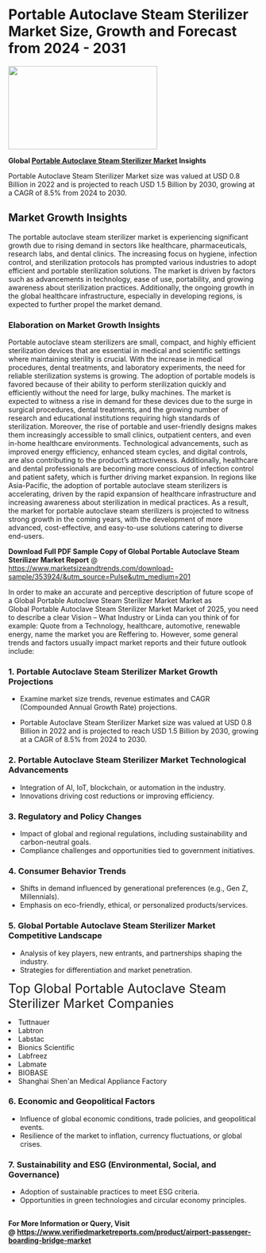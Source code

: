 <H1>Portable Autoclave Steam Sterilizer Market Size, Growth and Forecast from 2024 - 2031</H1><img class="aligncenter size-medium wp-image-584254" src="https://thirdeyenews.in/wp-content/uploads/2024/09/Global-Market-Research-300x168.jpeg" alt="" width="300" height="168" /><p><strong>Global&nbsp;<a href="https://www.marketsizeandtrends.com/download-sample/353924/&amp;utm_source=Pulse&amp;utm_medium=201">Portable Autoclave Steam Sterilizer Market</a> Insights</strong></p><p>Portable Autoclave Steam Sterilizer Market size was valued at USD 0.8 Billion in 2022 and is projected to reach USD 1.5 Billion by 2030, growing at a CAGR of 8.5% from 2024 to 2030.</p><p><h2>Market Growth Insights</h2> The portable autoclave steam sterilizer market is experiencing significant growth due to rising demand in sectors like healthcare, pharmaceuticals, research labs, and dental clinics. The increasing focus on hygiene, infection control, and sterilization protocols has prompted various industries to adopt efficient and portable sterilization solutions. The market is driven by factors such as advancements in technology, ease of use, portability, and growing awareness about sterilization practices. Additionally, the ongoing growth in the global healthcare infrastructure, especially in developing regions, is expected to further propel the market demand. <h3>Elaboration on Market Growth Insights</h3> Portable autoclave steam sterilizers are small, compact, and highly efficient sterilization devices that are essential in medical and scientific settings where maintaining sterility is crucial. With the increase in medical procedures, dental treatments, and laboratory experiments, the need for reliable sterilization systems is growing. The adoption of portable models is favored because of their ability to perform sterilization quickly and efficiently without the need for large, bulky machines. The market is expected to witness a rise in demand for these devices due to the surge in surgical procedures, dental treatments, and the growing number of research and educational institutions requiring high standards of sterilization. Moreover, the rise of portable and user-friendly designs makes them increasingly accessible to small clinics, outpatient centers, and even in-home healthcare environments. Technological advancements, such as improved energy efficiency, enhanced steam cycles, and digital controls, are also contributing to the product’s attractiveness. Additionally, healthcare and dental professionals are becoming more conscious of infection control and patient safety, which is further driving market expansion. In regions like Asia-Pacific, the adoption of portable autoclave steam sterilizers is accelerating, driven by the rapid expansion of healthcare infrastructure and increasing awareness about sterilization in medical practices. As a result, the market for portable autoclave steam sterilizers is projected to witness strong growth in the coming years, with the development of more advanced, cost-effective, and easy-to-use solutions catering to diverse end-users. </p><p><span class=""><strong>Download Full PDF Sample Copy of Global Portable Autoclave Steam Sterilizer Market Report</strong> @ <a href="https://www.marketsizeandtrends.com/download-sample/353924/&amp;utm_source=Pulse&amp;utm_medium=201" target="_blank">https://www.marketsizeandtrends.com/download-sample/353924/&amp;utm_source=Pulse&amp;utm_medium=201</a></span></p><p>In order to make an accurate and perceptive description of future scope of a Global&nbsp;Portable Autoclave Steam Sterilizer Market Market as Global&nbsp;Portable Autoclave Steam Sterilizer Market Market of 2025, you need to describe a clear Vision &ndash; What Industry or Linda can you think of for example: Quote from a Technology, healthcare, automotive, renewable energy, name the market you are Reffering to. However, some general trends and factors usually impact market reports and their future outlook include:</p><h3>1.&nbsp;<strong>Portable Autoclave Steam Sterilizer Market Growth Projections</strong></h3><ul><li>Examine market size trends, revenue estimates and CAGR (Compounded Annual Growth Rate) projections.</li><li><p>Portable Autoclave Steam Sterilizer Market size was valued at USD 0.8 Billion in 2022 and is projected to reach USD 1.5 Billion by 2030, growing at a CAGR of 8.5% from 2024 to 2030.</p></li></ul><h3>2.&nbsp;<strong>Portable Autoclave Steam Sterilizer Market Technological Advancements</strong></h3><ul><li>Integration of AI, IoT, blockchain, or automation in the industry.</li><li>Innovations driving cost reductions or improving efficiency.</li></ul><h3>3.&nbsp;<strong>Regulatory and Policy Changes</strong></h3><ul><li>Impact of global and regional regulations, including sustainability and carbon-neutral goals.</li><li>Compliance challenges and opportunities tied to government initiatives.</li></ul><h3>4.&nbsp;<strong>Consumer Behavior Trends</strong></h3><ul><li>Shifts in demand influenced by generational preferences (e.g., Gen Z, Millennials).</li><li>Emphasis on eco-friendly, ethical, or personalized products/services.</li></ul><h3>5.&nbsp;<strong>Global Portable Autoclave Steam Sterilizer Market Competitive Landscape</strong></h3><ul><li>Analysis of key players, new entrants, and partnerships shaping the industry.</li><li>Strategies for differentiation and market penetration.</li></ul><p data-pm-slice="1 1 []"><span style="color: inherit; font-family: inherit; font-size: 25px;">Top Global Portable Autoclave Steam Sterilizer Market Companies</span></p><div class="" data-test-id=""><p><li>Tuttnauer</li><li> Labtron</li><li> Labstac</li><li> Bionics Scientific</li><li> Labfreez</li><li> Labmate</li><li> BIOBASE</li><li> Shanghai Shen'an Medical Appliance Factory</li></p></div><h3>6.&nbsp;<strong>Economic and Geopolitical Factors</strong></h3><ul><li>Influence of global economic conditions, trade policies, and geopolitical events.</li><li>Resilience of the market to inflation, currency fluctuations, or global crises.</li></ul><h3>7.&nbsp;<strong>Sustainability and ESG (Environmental, Social, and Governance)</strong></h3><ul><li>Adoption of sustainable practices to meet ESG criteria.</li><li>Opportunities in green technologies and circular economy principles.</li></ul><h2><strong style="font-size: 14px;">For More Information or Query, Visit @&nbsp;</strong><a style="background-color: #ffffff; font-size: 14px;" href="https://www.marketsizeandtrends.com/report/portable-autoclave-steam-sterilizer-market/" target="_blank">https://www.verifiedmarketreports.com/product/airport-passenger-boarding-bridge-market</a></h2>
